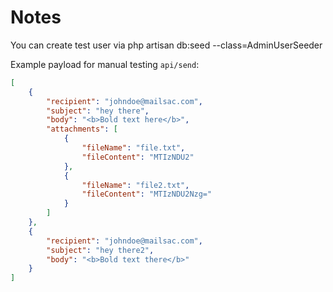 # Notes
You can create test user via php artisan db:seed --class=AdminUserSeeder

Example payload for manual testing `api/send`:
```json
[
    {
        "recipient": "johndoe@mailsac.com",
        "subject": "hey there",
        "body": "<b>Bold text here</b>",
        "attachments": [
            {
                "fileName": "file.txt",
                "fileContent": "MTIzNDU2"
            },
            {
                "fileName": "file2.txt",
                "fileContent": "MTIzNDU2Nzg="
            }
        ]
    },
    {
        "recipient": "johndoe@mailsac.com",
        "subject": "hey there2",
        "body": "<b>Bold text there</b>"
    }
]
```

